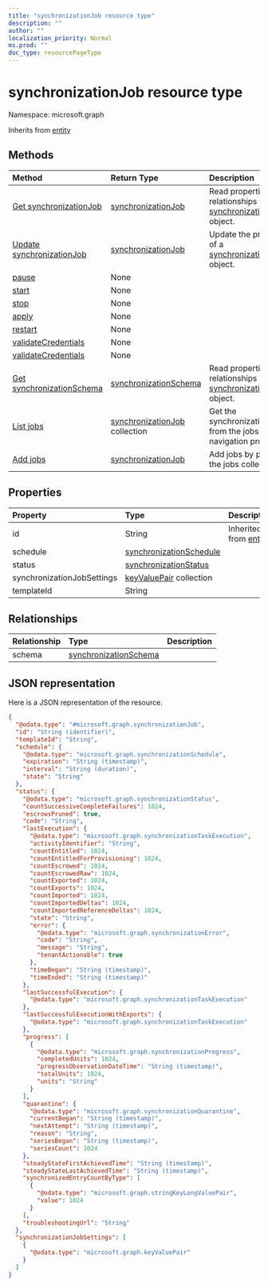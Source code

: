 ```yaml
---
title: "synchronizationJob resource type"
description: ""
author: ""
localization_priority: Normal
ms.prod: ""
doc_type: resourcePageType
---
```


# synchronizationJob resource type


Namespace: microsoft.graph




Inherits from [entity](../resources/entity.md)

## Methods
|Method|Return Type|Description|
|:---|:---|:---|
|[Get synchronizationJob](../api/synchronizationjob-get.md)|[synchronizationJob](../resources/synchronizationjob.md)|Read properties and relationships of the [synchronizationJob](../resources/synchronizationjob.md) object.|
|[Update synchronizationJob](../api/synchronizationjob-update.md)|[synchronizationJob](../resources/synchronizationjob.md)|Update the properties of a [synchronizationJob](../resources/synchronizationjob.md) object.|
|[pause](../api/synchronizationjob-pause.md)|None||
|[start](../api/synchronizationjob-start.md)|None||
|[stop](../api/synchronizationjob-stop.md)|None||
|[apply](../api/synchronizationjob-apply.md)|None||
|[restart](../api/synchronizationjob-restart.md)|None||
|[validateCredentials](../api/synchronizationjob-validatecredentials.md)|None||
|[validateCredentials](../api/synchronizationjob-validatecredentials.md)|None||
|[Get synchronizationSchema](../api/synchronizationschema-get.md)|[synchronizationSchema](../resources/synchronizationschema.md)|Read properties and relationships of the [synchronizationSchema](../resources/synchronizationschema.md) object.|
|[List jobs](../api/synchronization-list-jobs.md)|[synchronizationJob](../resources/synchronizationjob.md) collection|Get the synchronizationJobs from the jobs navigation property.|
|[Add jobs](../api/synchronization-post-jobs.md)|[synchronizationJob](../resources/synchronizationjob.md)|Add jobs by posting to the jobs collection.|

## Properties
|Property|Type|Description|
|:---|:---|:---|
|id|String| Inherited from [entity](../resources/entity.md)|
|schedule|[synchronizationSchedule](../resources/synchronizationschedule.md)||
|status|[synchronizationStatus](../resources/synchronizationstatus.md)||
|synchronizationJobSettings|[keyValuePair](../resources/keyvaluepair.md) collection||
|templateId|String||

## Relationships
|Relationship|Type|Description|
|:---|:---|:---|
|schema|[synchronizationSchema](../resources/synchronizationschema.md)||

## JSON representation
Here is a JSON representation of the resource.
<!-- {
  "blockType": "resource",
  "keyProperty": "id",
  "@odata.type": "microsoft.graph.synchronizationJob",
  "baseType": "microsoft.graph.entity",
  "openType": false
}
-->
``` json
{
  "@odata.type": "#microsoft.graph.synchronizationJob",
  "id": "String (identifier)",
  "templateId": "String",
  "schedule": {
    "@odata.type": "microsoft.graph.synchronizationSchedule",
    "expiration": "String (timestamp)",
    "interval": "String (duration)",
    "state": "String"
  },
  "status": {
    "@odata.type": "microsoft.graph.synchronizationStatus",
    "countSuccessiveCompleteFailures": 1024,
    "escrowsPruned": true,
    "code": "String",
    "lastExecution": {
      "@odata.type": "microsoft.graph.synchronizationTaskExecution",
      "activityIdentifier": "String",
      "countEntitled": 1024,
      "countEntitledForProvisioning": 1024,
      "countEscrowed": 1024,
      "countEscrowedRaw": 1024,
      "countExported": 1024,
      "countExports": 1024,
      "countImported": 1024,
      "countImportedDeltas": 1024,
      "countImportedReferenceDeltas": 1024,
      "state": "String",
      "error": {
        "@odata.type": "microsoft.graph.synchronizationError",
        "code": "String",
        "message": "String",
        "tenantActionable": true
      },
      "timeBegan": "String (timestamp)",
      "timeEnded": "String (timestamp)"
    },
    "lastSuccessfulExecution": {
      "@odata.type": "microsoft.graph.synchronizationTaskExecution"
    },
    "lastSuccessfulExecutionWithExports": {
      "@odata.type": "microsoft.graph.synchronizationTaskExecution"
    },
    "progress": [
      {
        "@odata.type": "microsoft.graph.synchronizationProgress",
        "completedUnits": 1024,
        "progressObservationDateTime": "String (timestamp)",
        "totalUnits": 1024,
        "units": "String"
      }
    ],
    "quarantine": {
      "@odata.type": "microsoft.graph.synchronizationQuarantine",
      "currentBegan": "String (timestamp)",
      "nextAttempt": "String (timestamp)",
      "reason": "String",
      "seriesBegan": "String (timestamp)",
      "seriesCount": 1024
    },
    "steadyStateFirstAchievedTime": "String (timestamp)",
    "steadyStateLastAchievedTime": "String (timestamp)",
    "synchronizedEntryCountByType": [
      {
        "@odata.type": "microsoft.graph.stringKeyLongValuePair",
        "value": 1024
      }
    ],
    "troubleshootingUrl": "String"
  },
  "synchronizationJobSettings": [
    {
      "@odata.type": "microsoft.graph.keyValuePair"
    }
  ]
}
```

